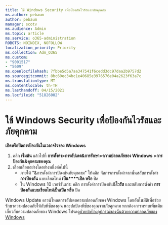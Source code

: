 ```yaml
---
title: ใช้ Windows Security เพื่อป้องกันไวรัสและภัยคุกคาม
ms.author: pebaum
author: pebaum
manager: scotv
ms.audience: Admin
ms.topic: article
ms.service: o365-administration
ROBOTS: NOINDEX, NOFOLLOW
localization_priority: Priority
ms.collection: Adm_O365
ms.custom:
- "9001517"
- "5609"
ms.openlocfilehash: 7fbbe5d5a7aa347541f6cedd3dc97daa2b9757d2
ms.sourcegitcommit: 8bc60ec34bc1e40685e3976576e04a2623f63a7c
ms.translationtype: MT
ms.contentlocale: th-TH
ms.lasthandoff: 04/15/2021
ms.locfileid: "51826002"
---
```

# <a name="use-windows-security-for-virus-and-threat-protection"></a>ใช้ Windows Security เพื่อป้องกันไวรัสและภัยคุกคาม

**เปิดหรือปิดการป้องกันในเวลาจริงของ Windows**

1. คลิก **เริ่มต้น** แล้วไปที่ **การตั้งค่า>การอัปเดต&การรักษา>ความปลอดภัยของ Windows >การป้องกัน&คุกคามของคุณ**
2. เลือกเลือกอย่างใดอย่างหนึ่งต่อไปนี้
    - ภายใต้ "&การตั้งค่าการป้องกันภัยคุกคาม" ให้คลิก จัดการการตั้งค่าจากนั้นสลับการตั้งค่า **การป้องกัน** แบบเรียลไทม์ **เป็น****เปิด หรือ** ปิด
    - ใน Windows 10 เวอร์ชันเก่า: คลิก การตั้งค่าการป้องกัน&**ไวรัส** และสลับการตั้งค่า **การป้องกันแบบเรียลไทม์****เป็น****เปิด หรือ** ปิด

Windows Update ดาวน์โหลดการอัปเดตความปลอดภัยของ Windows โดยอัตโนมัติเพื่อช่วยรักษาความปลอดภัยให้กับพีซีของคุณ และปกป้องพีซีของคุณจากภัยคุกคาม หากต้องการทราบเพิ่มเติมเกี่ยวกับความปลอดภัยของ Windows โปรดดู[ช่วยปกป้องอุปกรณ์ของฉันด้วยความปลอดภัยของ Windows](https://support.microsoft.com/help/17464/windows-10-help-protect-my-device-with-windows-security)
